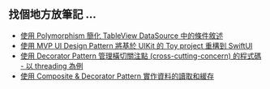 ## 找個地方放筆記 ...
- [使用 Polymorphism 簡化 TableView DataSource 中的條件敘述](https://github.com/ctwdtw/Notes/blob/main/remove-conditional-data-source-using-polymorphism.md)
- [使用 MVP UI Design Pattern 將基於 UIKit 的 Toy project 重構到 SwiftUI](https://github.com/ctwdtw/Notes/blob/main/mvvm-mvp-refactor-to-swift-ui.md)
- [使用 Decorator Pattern 管理橫切關注點 (cross-cutting-concern) 的程式碼 - 以 threading 為例](https://github.com/ctwdtw/Notes/blob/main/decorator-cross-cutting-concern.md)
- [使用 Composite & Decorator Pattern 實作資料的讀取和緩存](https://github.com/ctwdtw/Notes/blob/main/composite-decorator-fluent-interface.md)

